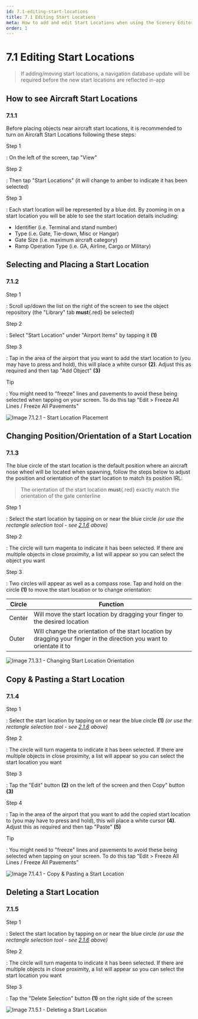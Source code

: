 ```yaml
---
id: 7.1-editing-start-locations
title: 7.1 Editing Start Locations
meta: How to add and edit Start Locations when using the Scenery Editor within Infinite Flight.
order: 1
---
```




# 7.1 Editing Start Locations



> If adding/moving start locations, a navigation database update will be required before the new start locations are reflected in-app



## How to see Aircraft Start Locations 

### 7.1.1

Before placing objects near aircraft start locations, it is recommended to turn on Aircraft Start Locations following these steps:



Step 1

: On the left of the screen, tap "View"



Step 2

: Then tap "Start Locations" (it will change to amber to indicate it has been selected)



Step 3

: Each start location will be represented by a blue dot. By zooming in on a start location you will be able to see the start location details including:

- Identifier (i.e. Terminal and stand number)
- Type (i.e. Gate, Tie-down, Misc or Hangar)
- Gate Size (i.e. maximum aircraft category)
- Ramp Operation Type (i.e. GA, Airline, Cargo or Military)



## Selecting and Placing a Start Location

### 7.1.2

Step 1

: Scroll up/down the list on the right of the screen to see the object repository (the "Library" tab **must**{.red} be selected)



Step 2

: Select "Start Location" under "Airport Items" by tapping it **(1)**



Step 3

: Tap in the area of the airport that you want to add the start location to (you may have to press and hold), this will place a white cursor **(2)**. Adjust this as required and then tap "Add Object" **(3)**



Tip

: You might need to "freeze" lines and pavements to avoid these being selected when tapping on your screen. To do this tap "Edit > Freeze All Lines / Freeze All Pavements"



![Image 7.1.2.1 - Start Location Placement](_images/manual/frames/7.1.2.1a.png)



## Changing Position/Orientation of a Start Location

### 7.1.3

The blue circle of the start location is the default position where an aircraft nose wheel will be located when spawning, follow the steps below to adjust the position and orientation of the start location to match its position IRL:



> The orientation of the start location **must**{.red} exactly match the orientation of the gate centerline



Step 1

: Select the start location by tapping on or near the blue circle *(or use the rectangle selection tool - see [2.1.6](/guide/scenery-editor-manual/2.-user-interface/2.1-editor-screen#2.1.6) above)*



Step 2

: The circle will turn magenta to indicate it has been selected. If there are multiple objects in close proximity, a list will appear so you can select the object you want



Step 3

: Two circles will appear as well as a compass rose. Tap and hold on the circle **(1)** to move the start location or to change orientation:



| Circle | Function                                                     |
| ------ | ------------------------------------------------------------ |
| Center | Will move the start location by dragging your finger to the desired location |
| Outer  | Will change the orientation of the start location by dragging your finger in the direction you want to orientate it to |



![Image 7.1.3.1 - Changing Start Location Orientation](_images/manual/frames/7.1.3.1a.png)



## Copy & Pasting a Start Location

### 7.1.4

Step 1

: Select the start location by tapping on or near the blue circle **(1)** *(or use the rectangle selection tool - see [2.1.6](/guide/scenery-editor-manual/2.-user-interface/2.1-editor-screen#2.1.6) above)*



Step 2

: The circle will turn magenta to indicate it has been selected. If there are multiple objects in close proximity, a list will appear so you can select the start location you want



Step 3

: Tap the "Edit" button **(2)** on the left of the screen and then Copy" button **(3)**



Step 4

: Tap in the area of the airport that you want to add the copied start location to (you may have to press and hold), this will place a white cursor **(4)**. Adjust this as required and then tap "Paste" **(5)**



Tip

: You might need to "freeze" lines and pavements to avoid these being selected when tapping on your screen. To do this tap "Edit > Freeze All Lines / Freeze All Pavements"



![Image 7.1.4.1 - Copy & Pasting a Start Location](_images/manual/frames/7.1.4.1a.png)



## Deleting a Start Location

### 7.1.5

Step 1

: Select the start location by tapping on or near the blue circle *(or use the rectangle selection tool - see [2.1.6](/guide/scenery-editor-manual/2.-user-interface/2.1-editor-screen#2.1.6) above)*



Step 2

: The circle will turn magenta to indicate it has been selected. If there are multiple objects in close proximity, a list will appear so you can select the start location you want



Step 3

: Tap the "Delete Selection" button **(1)** on the right side of the screen



![Image 7.1.5.1 - Deleting a Start Location](_images/manual/frames/7.1.5.1a.png)

